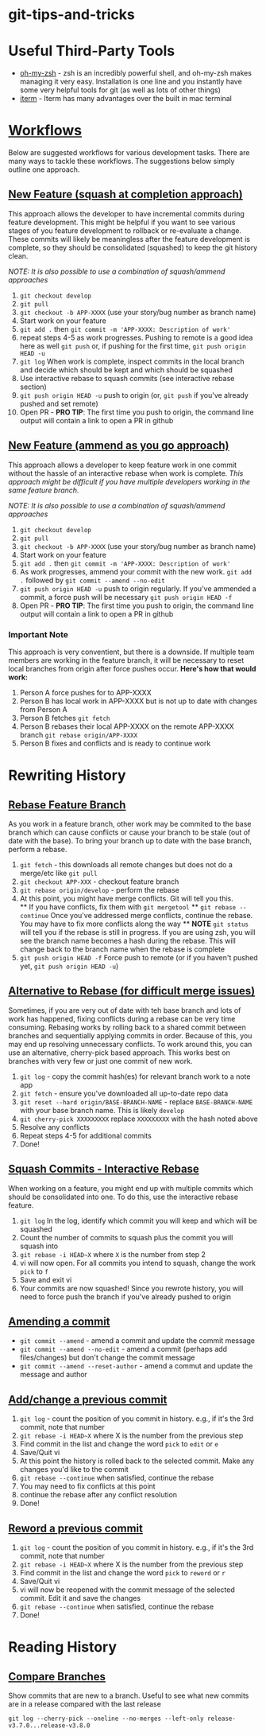 # git-tips-and-tricks

# Useful Third-Party Tools
* [oh-my-zsh](https://github.com/robbyrussell/oh-my-zsh) - zsh is an incredibly powerful shell, and oh-my-zsh makes managing it very easy.  Installation is one line and you instantly have some very helpful tools for git (as well as lots of other things)
* [iterm](https://www.iterm2.com/) - Iterm has many advantages over the built in mac terminal

# [Workflows](#workflows)

Below are suggested workflows for various development tasks.  There are many ways to tackle these workflows.  The suggestions below simply outline one approach.

## [New Feature (squash at completion approach)](#new-feature-squash-completions)
This approach allows the developer to have incremental commits during feature development.  This might be helpful if you want to see various stages of you feature development to rollback or re-evaluate a change.  These commits will likely be meaningless after the feature development is complete, so they should be consolidated (squashed) to keep the git history clean.

*NOTE: It is also possible to use a combination of squash/ammend approaches*

1. `git checkout develop`
2. `git pull`
3. `git checkout -b APP-XXXX` (use your story/bug number as branch name)
4. Start work on your feature
5. `git add .` then `git commit -m 'APP-XXXX: Description of work'`
6. repeat steps 4-5 as work progresses.  Pushing to remote is a good idea here as well `git push` or, if pushing for the first time, `git push origin HEAD -u`
7. `git log` When work is complete, inspect commits in the local branch and decide which should be kept and which should be squashed
8. Use interactive rebase to squash commits (see interactive rebase section)
9. `git push origin HEAD -u` push to origin (or, `git push` if you've already pushed and set remote)
10. Open PR - **PRO TIP**: The first time you push to origin, the command line output will contain a link to open a PR in github

## [New Feature (ammend as you go approach)](#new-feature-amend-as-you-go)
This approach allows a developer to keep feature work in one commit without the hassle of an interactive rebase when work is complete.  *This approach might be difficult if you have multiple developers working in the same feature branch.*

*NOTE: It is also possible to use a combination of squash/ammend approaches*

1. `git checkout develop`
2. `git pull`
3. `git checkout -b APP-XXXX` (use your story/bug number as branch name)
4. Start work on your feature
5. `git add .` then `git commit -m 'APP-XXXX: Description of work'`
6. As work progresses, ammend your commit with the new work. `git add .` followed by `git commit --amend --no-edit`
7. `git push origin HEAD -u` push to origin regularly.  If you've ammended a commit, a force push will be necessary `git push origin HEAD -f`
8. Open PR - **PRO TIP**: The first time you push to origin, the command line output will contain a link to open a PR in github

### Important Note
This approach is very conventient, but there is a downside.  If multiple team members are working in the feature branch, it will be necessary to reset local branches from origin after force pushes occur. 
**Here's how that would work:**
1. Person A force pushes for to APP-XXXX
2. Person B has local work in APP-XXXX but is not up to date with changes from Person A
3. Person B fetches `git fetch`
4. Person B rebases their local APP-XXXX on the remote APP-XXXX branch `git rebase origin/APP-XXXX`
5. Person B fixes and conflicts and is ready to continue work

# Rewriting History
## [Rebase Feature Branch](#rebase-feature-branch)
As you work in a feature branch, other work may be commited to the base branch which can cause conflicts or cause your branch to be stale (out of date with the base).  To bring your branch up to date with the base branch, perform a rebase.
1. `git fetch` - this downloads all remote changes but does not do a merge/etc like `git pull`
2. `git checkout APP-XXX` - checkout feature branch
3. `git rebase origin/develop` - perform the rebase
4. At this point, you might have merge conflicts.  Git will tell you this.  
** If you have conflicts, fix them with `git mergetool`
** `git rebase --continue` Once you've addressed merge conflicts, continue the rebase.  You may have to fix more conflicts along the way
** **NOTE** `git status` will tell you if the rebase is still in progress.  If you are using zsh, you will see the branch name becomes a hash during the rebase.  This will change back to the branch name when the rebase is complete
5. `git push origin HEAD -f` Force push to remote (or if you haven't pushed yet, `git push origin HEAD -u`)

## [Alternative to Rebase (for difficult merge issues)](#rebase-alternative)
Sometimes, if you are very out of date with teh base branch and lots of work has happened, fixing conflicts during a rebase can be very time consuming.  Rebasing works by rolling back to a shared commit between branches and sequentially applying commits in order.  Because of this, you may end up resolving unnecessary conflicts.  To work around this, you can use an alternative, cherry-pick based approach.  This works best on branches with very few or just one commit of new work.
1. `git log` - copy the commit hash(es) for relevant branch work to a note app
2. `git fetch` - ensure you've downloaded all up-to-date repo data
3. `git reset --hard origin/BASE-BRANCH-NAME` - replace `BASE-BRANCH-NAME` with your base branch name.  This is likely `develop`
4. `git cherry-pick XXXXXXXXX` replace `XXXXXXXXX` with the hash noted above
5. Resolve any conflicts
6. Repeat steps 4-5 for additional commits
7. Done!

## [Squash Commits - Interactive Rebase](#interactive-rebase-squash-commits)
When working on a feature, you might end up with multiple commits which should be consolidated into one.  To do this, use the interactive rebase feature.
1. `git log` In the log, identify which commit you will keep and which will be squashed
2. Count the number of commits to squash plus the commit you will squash into
3. `git rebase -i HEAD~X` where `X` is the number from step 2
4. vi will now open.  For all commits you intend to squash, change the work `pick` to `f`
5. Save and exit vi
6. Your commits are now squashed! Since you rewrote history, you will need to force push the branch if you've already pushed to origin

## [Amending a commit](#amending-commits)
* `git commit --amend` - amend a commit and update the commit message
* `git commit --amend --no-edit` - amend a commit (perhaps add files/changes) but don't change the commit message
* `git commit --amend --reset-author` - amend a commut and update the message and author

## [Add/change a previous commit](#add-change-previous-commit)
1. `git log` - count the position of you commit in history.  e.g., if it's the 3rd commit, note that number
2. `git rebase -i HEAD~X` where X is the number from the previous step
3. Find commit in the list and change the word `pick` to `edit` or `e`
4. Save/Quit vi
5. At this point the history is rolled back to the selected commit.  Make any changes you'd like to the commit
6. `git rebase --continue` when satisfied, continue the rebase
7. You may need to fix conflicts at this point
8. continue the rebase after any conflict resolution
9. Done!

## [Reword a previous commit](#reword-previous-commit)
1. `git log` - count the position of you commit in history.  e.g., if it's the 3rd commit, note that number
2. `git rebase -i HEAD~X` where X is the number from the previous step
3. Find commit in the list and change the word `pick` to `reword` or `r`
4. Save/Quit vi
5. vi will now be reopened with the commit message of the selected commit.  Edit it and save the changes
6. `git rebase --continue` when satisfied, continue the rebase
7. Done!

# Reading History

## [Compare Branches](#compare-branches)
Show commits that are new to a branch.  Useful to see what new commits are in a release compared with the last release

`git log --cherry-pick --oneline --no-merges --left-only release-v3.7.0...release-v3.8.0`
